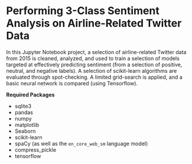 # Performing 3-Class Sentiment Analysis on Airline-Related Twitter Data

In this Jupyter Notebook project, a selection of airline-related Twitter data from 2015 is cleaned, analyzed, and used to train a selection of models targeted at effectively predicting sentiment (from a selection of positive, neutral, and negative labels).  A selection of scikit-learn algorithms are evaluated through spot-checking.  A limited grid-search is applied, and a basic neural network is compared (using Tensorflow).

__Required Packages__
- sqlite3
- pandas
- numpy
- matplotlib
- Seaborn
- scikit-learn
- spaCy (as well as the `en_core_web_sm` language model)
- compress_pickle
- tensorflow

